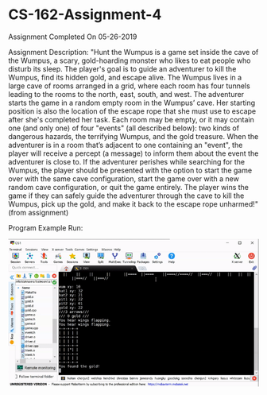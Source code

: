 # CS-162-Assignment-4
Assignment Completed On 05-26-2019

Assignment Description: "Hunt the Wumpus is a game set inside the cave of the Wumpus, a scary, gold-hoarding monster who likes to eat people who disturb its sleep. The player's goal is to guide an adventurer to kill the Wumpus, find its hidden gold, and escape alive. The Wumpus lives in a large cave of rooms arranged in a grid, where each room has four tunnels leading to the rooms to the north, east, south, and west.
The adventurer starts the game in a random empty room in the Wumpus’ cave. Her starting position is also the location of the escape rope that she must use to escape after she's completed her task.
Each room may be empty, or it may contain one (and only one) of four "events" (all described below): two kinds of dangerous hazards, the terrifying Wumpus, and the gold treasure. When the adventurer is in a room that’s adjacent to one containing an "event", the player will receive a percept (a message) to inform them about the event the adventurer is close to.
If the adventurer perishes while searching for the Wumpus, the player should be presented with the option to start the game over with the same cave configuration, start the game over with a new random cave configuration, or quit the game entirely.
The player wins the game if they can safely guide the adventurer through the cave to kill the Wumpus, pick up the gold, and make it back to the escape rope unharmed!" (from assignment)

Program Example Run:

![Program Example Run](https://github.com/ConnerFosterCS/CS-162-Assignment-4/blob/main/Example%20Run.gif)
